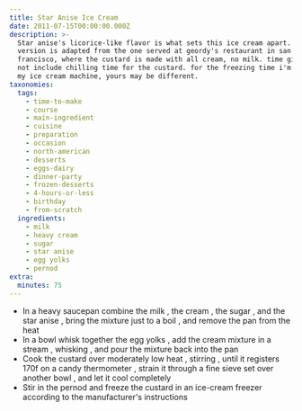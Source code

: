 ```yaml
---
title: Star Anise Ice Cream
date: 2011-07-15T00:00:00.000Z
description: >-
  Star anise's licorice-like flavor is what sets this ice cream apart. this
  version is adapted from the one served at geordy's restaurant in san
  francisco, where the custard is made with all cream, no milk. time given does
  not include chilling time for the custard. for the freezing time i'm going by
  my ice cream machine, yours may be different.
taxonomies:
  tags:
    - time-to-make
    - course
    - main-ingredient
    - cuisine
    - preparation
    - occasion
    - north-american
    - desserts
    - eggs-dairy
    - dinner-party
    - frozen-desserts
    - 4-hours-or-less
    - birthday
    - from-scratch
  ingredients:
    - milk
    - heavy cream
    - sugar
    - star anise
    - egg yolks
    - pernod
extra:
  minutes: 75
---
```

 - In a heavy saucepan combine the milk , the cream , the sugar , and the star anise , bring the mixture just to a boil , and remove the pan from the heat
 - In a bowl whisk together the egg yolks , add the cream mixture in a stream , whisking , and pour the mixture back into the pan
 - Cook the custard over moderately low heat , stirring , until it registers 170f on a candy thermometer , strain it through a fine sieve set over another bowl , and let it cool completely
 - Stir in the pernod and freeze the custard in an ice-cream freezer according to the manufacturer's instructions
